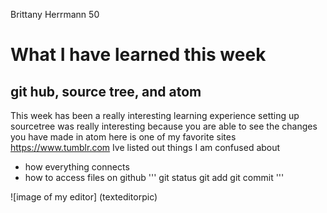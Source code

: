 Brittany Herrmann 50
# What I have learned this week
## git hub, source tree, and atom

This week has been a really interesting learning experience
setting up sourcetree was really interesting because you are able to see the changes you have made in atom
here is one of my favorite sites
https://www.tumblr.com
Ive listed out things I am confused about
- how everything connects
- how to access files on github
'''
git status
git add
git commit
'''

![image of my editor] (texteditorpic)
